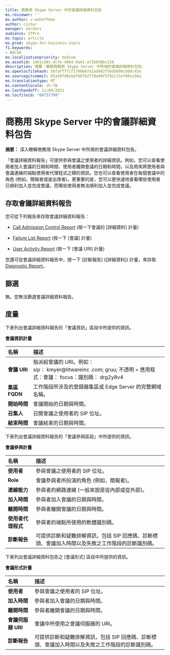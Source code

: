 ```yaml
---
title: 商務用 Skype Server 中的會議詳細資料包告
ms.reviewer: ''
ms.author: v-mahoffman
author: cichur
manager: serdars
audience: ITPro
ms.topic: article
ms.prod: skype-for-business-itpro
f1.keywords:
- NOCSH
ms.localizationpriority: medium
ms.assetid: 1d61cd81-dcfe-40b4-9a41-a73b038bc216
description: 摘要：瞭解商務用 Skype Server 中所用的會議詳細資料包告。
ms.openlocfilehash: 56fafff71f1700667a2ad982f56db099cb60c45e
ms.sourcegitcommit: 65a10f80e5dfd67b2778e09f5f92c21ef09ce36a
ms.translationtype: MT
ms.contentlocale: zh-TW
ms.lasthandoff: 11/04/2021
ms.locfileid: "60737799"
---
```

# <a name="conference-detail-report-in-skype-for-business-server"></a>商務用 Skype Server 中的會議詳細資料包告

**摘要：** 深入瞭解商務用 Skype Server 中所用的會議詳細資料包告。

「會議詳細資料報告」可提供參與會議之使用者的詳細資訊。例如，您可以查看使用者加入會議的日期和時間、使用者離開會議的日期和時間，以及用來將使用者與會議連線的端點使用者代理程式之類的資訊。您也可以查看使用者在每個會議中的角色 (例如，簡報者或是出席者)。更重要的是，您可以更快速地查看哪些使用者已順利加入並完成會議，而哪些使用者無法順利加入並完成會議。

## <a name="accessing-the-conference-detail-report"></a>存取會議詳細資料報告

您可從下列報告來存取會議詳細資料報告：

- [Call Admission Control Report](call-admission-control-report.md) (按一下會議的 [詳細資料] 計量)

- [Failure List Report](failure-list-report.md) (按一下 [會議] 計量)

- [User Activity Report](call-diagnostic-reports-per-user.md) (按一下 [會議 URI] 計量)

您還可從會議詳細資料報告中，按一下 [診斷報告] ([詳細資料]) 計量，來存取[Diagnostic Report](diagnostic-report.md)。

## <a name="filters"></a>篩選

無。您無法篩選會議詳細資料報告。

## <a name="metrics"></a>度量

下表列出會議詳細資料報告的「會議資訊」區段中所提供的資訊。

**會議資訊計量**


| **名稱**                 | **描述**                                                                                                            |
|:-------------------------|:---------------------------------------------------------------------------------------------------------------------------|
| **會議 URI** <br/> | 指派給會議的 URI。例如：  <br/> sip： kmyer@litwareinc .com; gruu; 不透明 = 應用程式：會議： focus：識別碼： drg2y8v4  <br/> |
| **集區 FQDN** <br/>      | 工作階段所涉及的登錄器集區或 Edge Server 的完整網域名稱。  <br/>                             |
| **開始時間** <br/>     | 會議開始的日期與時間。  <br/>                                                                          |
| **召集人** <br/>      | 召開會議之使用者的 SIP 位址。  <br/>                                                               |
| **結束時間** <br/>       | 會議結束的日期與時間。  <br/>                                                                            |

下表列出會議詳細資料報告的「會議參與區段」中所提供的資訊。

**會議參與計量**

|**名稱**|**描述**|
|:-----|:-----|
|**使用者** <br/> |參與會議之使用者的 SIP 位址。  <br/> |
|**Role** <br/> |會議參與者所扮演的角色 (例如，簡報者)。  <br/> |
|**連線能力** <br/> |參與者的網路連線 (一般來說是從內部或從外部)。  <br/> |
|**加入時間** <br/> |參與者加入會議的日期與時間。  <br/> |
|**離開時間** <br/> |參與者離開會議的日期與時間。  <br/> |
|**使用者代理程式** <br/> |參與者的端點所使用的軟體識別碼。  <br/> |
|**診斷報告** <br/> |可提供診斷和疑難排解資訊，包括 SIP 回應碼、診斷標頭、會議加入時間以及失敗之工作階段的診斷識別碼。  <br/> |

下表列出會議詳細資料包告之 [會議形式] 區段中所提供的資訊。

**會議形式計量**

|**名稱**|**描述**|
|:-----|:-----|
|**使用者** <br/> |參與會議之使用者的 SIP 位址。  <br/> |
|**加入時間** <br/> |參與者加入會議的日期與時間。  <br/> |
|**離開時間** <br/> |參與者離開會議的日期與時間。  <br/> |
|**會議伺服器 URI** <br/> |會議中所使用之會議伺服器的 URI。  <br/> |
|**診斷報告** <br/> |可提供診斷和疑難排解資訊，包括 SIP 回應碼、診斷標頭、會議加入時間以及失敗之工作階段的診斷識別碼。  <br/> |


